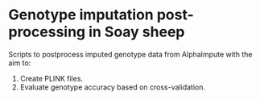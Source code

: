 # Genotype imputation post-processing in Soay sheep

Scripts to postprocess imputed genotype data from AlphaImpute with the aim to:

1) Create PLINK files.
2) Evaluate genotype accuracy based on cross-validation.